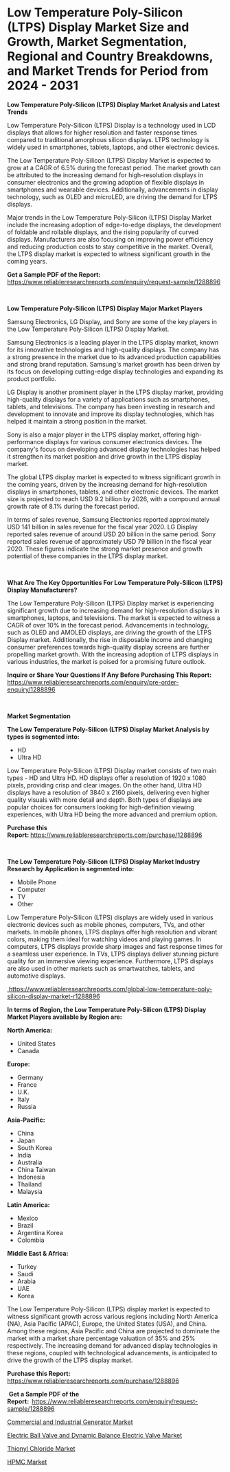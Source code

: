 <p><h1>Low Temperature Poly-Silicon (LTPS) Display Market Size and Growth, Market Segmentation, Regional and Country Breakdowns, and Market Trends for Period from 2024 -  2031</h1></p><p><strong>Low Temperature Poly-Silicon (LTPS) Display Market Analysis and Latest Trends</strong></p>
<p><p>Low Temperature Poly-Silicon (LTPS) Display is a technology used in LCD displays that allows for higher resolution and faster response times compared to traditional amorphous silicon displays. LTPS technology is widely used in smartphones, tablets, laptops, and other electronic devices.</p><p>The Low Temperature Poly-Silicon (LTPS) Display Market is expected to grow at a CAGR of 6.5% during the forecast period. The market growth can be attributed to the increasing demand for high-resolution displays in consumer electronics and the growing adoption of flexible displays in smartphones and wearable devices. Additionally, advancements in display technology, such as OLED and microLED, are driving the demand for LTPS displays.</p><p>Major trends in the Low Temperature Poly-Silicon (LTPS) Display Market include the increasing adoption of edge-to-edge displays, the development of foldable and rollable displays, and the rising popularity of curved displays. Manufacturers are also focusing on improving power efficiency and reducing production costs to stay competitive in the market. Overall, the LTPS display market is expected to witness significant growth in the coming years.</p></p>
<p><strong>Get a Sample PDF of the Report:&nbsp;</strong> <a href="https://www.reliableresearchreports.com/enquiry/request-sample/1288896">https://www.reliableresearchreports.com/enquiry/request-sample/1288896</a></p>
<p>&nbsp;</p>
<p><strong>Low Temperature Poly-Silicon (LTPS) Display Major Market Players</strong></p>
<p><p>Samsung Electronics, LG Display, and Sony are some of the key players in the Low Temperature Poly-Silicon (LTPS) Display Market. </p><p>Samsung Electronics is a leading player in the LTPS display market, known for its innovative technologies and high-quality displays. The company has a strong presence in the market due to its advanced production capabilities and strong brand reputation. Samsung's market growth has been driven by its focus on developing cutting-edge display technologies and expanding its product portfolio.</p><p>LG Display is another prominent player in the LTPS display market, providing high-quality displays for a variety of applications such as smartphones, tablets, and televisions. The company has been investing in research and development to innovate and improve its display technologies, which has helped it maintain a strong position in the market.</p><p>Sony is also a major player in the LTPS display market, offering high-performance displays for various consumer electronics devices. The company's focus on developing advanced display technologies has helped it strengthen its market position and drive growth in the LTPS display market.</p><p>The global LTPS display market is expected to witness significant growth in the coming years, driven by the increasing demand for high-resolution displays in smartphones, tablets, and other electronic devices. The market size is projected to reach USD 9.2 billion by 2026, with a compound annual growth rate of 8.1% during the forecast period.</p><p>In terms of sales revenue, Samsung Electronics reported approximately USD 141 billion in sales revenue for the fiscal year 2020. LG Display reported sales revenue of around USD 20 billion in the same period. Sony reported sales revenue of approximately USD 79 billion in the fiscal year 2020. These figures indicate the strong market presence and growth potential of these companies in the LTPS display market.</p></p>
<p>&nbsp;</p>
<p><strong>What Are The Key Opportunities For Low Temperature Poly-Silicon (LTPS) Display Manufacturers?</strong></p>
<p><p>The Low Temperature Poly-Silicon (LTPS) Display market is experiencing significant growth due to increasing demand for high-resolution displays in smartphones, laptops, and televisions. The market is expected to witness a CAGR of over 10% in the forecast period. Advancements in technology, such as OLED and AMOLED displays, are driving the growth of the LTPS Display market. Additionally, the rise in disposable income and changing consumer preferences towards high-quality display screens are further propelling market growth. With the increasing adoption of LTPS displays in various industries, the market is poised for a promising future outlook.</p></p>
<p><strong>Inquire or Share Your Questions If Any Before Purchasing This Report:</strong> <a href="https://www.reliableresearchreports.com/enquiry/pre-order-enquiry/1288896">https://www.reliableresearchreports.com/enquiry/pre-order-enquiry/1288896</a></p>
<p>&nbsp;</p>
<p><strong>Market Segmentation</strong></p>
<p><strong>The Low Temperature Poly-Silicon (LTPS) Display Market Analysis by types is segmented into:</strong></p>
<p><ul><li>HD</li><li>Ultra HD</li></ul></p>
<p><p>Low Temperature Poly-Silicon (LTPS) Display market consists of two main types - HD and Ultra HD. HD displays offer a resolution of 1920 x 1080 pixels, providing crisp and clear images. On the other hand, Ultra HD displays have a resolution of 3840 x 2160 pixels, delivering even higher quality visuals with more detail and depth. Both types of displays are popular choices for consumers looking for high-definition viewing experiences, with Ultra HD being the more advanced and premium option.</p></p>
<p><strong>Purchase this Report:&nbsp;</strong><a href="https://www.reliableresearchreports.com/purchase/1288896">https://www.reliableresearchreports.com/purchase/1288896</a></p>
<p>&nbsp;</p>
<p><strong>The Low Temperature Poly-Silicon (LTPS) Display Market Industry Research by Application is segmented into:</strong></p>
<p><ul><li>Mobile Phone</li><li>Computer</li><li>TV</li><li>Other</li></ul></p>
<p><p>Low Temperature Poly-Silicon (LTPS) displays are widely used in various electronic devices such as mobile phones, computers, TVs, and other markets. In mobile phones, LTPS displays offer high resolution and vibrant colors, making them ideal for watching videos and playing games. In computers, LTPS displays provide sharp images and fast response times for a seamless user experience. In TVs, LTPS displays deliver stunning picture quality for an immersive viewing experience. Furthermore, LTPS displays are also used in other markets such as smartwatches, tablets, and automotive displays.</p></p>
<p><a href="https://www.reliableresearchreports.com/global-low-temperature-poly-silicon-display-market-r1288896">&nbsp;https://www.reliableresearchreports.com/global-low-temperature-poly-silicon-display-market-r1288896</a></p>
<p><strong>In terms of Region, the Low Temperature Poly-Silicon (LTPS) Display Market Players available by Region are:</strong></p>
<p>
    <p> <strong> North America: </strong>
        <ul>
            <li>United States</li>
            <li>Canada</li>
        </ul>
        </p> 
    <p> <strong> Europe: </strong>
        <ul>
            <li>Germany</li>
            <li>France</li>
            <li>U.K.</li>
            <li>Italy</li>
            <li>Russia</li>
        </ul>
        </p> 
    <p> <strong> Asia-Pacific: </strong>
        <ul>
            <li>China</li>
            <li>Japan</li>
            <li>South Korea</li>
            <li>India</li>
            <li>Australia</li>
            <li>China Taiwan</li>
            <li>Indonesia</li>
            <li>Thailand</li>
            <li>Malaysia</li>
        </ul>
        </p> 
    <p> <strong> Latin America: </strong>
        <ul>
            <li>Mexico</li>
            <li>Brazil</li>
            <li>Argentina Korea</li>
            <li>Colombia</li>
        </ul>
        </p> 
    <p> <strong> Middle East & Africa: </strong>
        <ul>
            <li>Turkey</li>
            <li>Saudi</li>
            <li>Arabia</li>
            <li>UAE</li>
            <li>Korea</li>
        </ul>
    </p>
    </p>
<p><p>The Low Temperature Poly-Silicon (LTPS) display market is expected to witness significant growth across various regions including North America (NA), Asia Pacific (APAC), Europe, the United States (USA), and China. Among these regions, Asia Pacific and China are projected to dominate the market with a market share percentage valuation of 35% and 25% respectively. The increasing demand for advanced display technologies in these regions, coupled with technological advancements, is anticipated to drive the growth of the LTPS display market.</p></p>
<p><strong>Purchase this Report: </strong><a href="https://www.reliableresearchreports.com/purchase/1288896">https://www.reliableresearchreports.com/purchase/1288896</a></p>
<p>&nbsp;<strong>Get a Sample PDF of the Report:&nbsp;&nbsp;</strong><a href="https://www.reliableresearchreports.com/enquiry/request-sample/1288896">https://www.reliableresearchreports.com/enquiry/request-sample/1288896</a></p>
<p><strong></strong></p>
<p><p><a href="https://github.com/khayangel/Market-Research-Report-List-4/blob/main/commercial-and-industrial-generator-market.md">Commercial and Industrial Generator Market</a></p><p><a href="https://github.com/YashRP12/Market-Research-Report-List-5/blob/main/electric-ball-valve-and-dynamic-balance-electric-valve-market.md">Electric Ball Valve and Dynamic Balance Electric Valve Market</a></p><p><a href="https://www.linkedin.com/pulse/thionyl-chloride-market-size-growth-industry-analysis-segmentation-ob05f">Thionyl Chloride Market</a></p><p><a href="https://www.linkedin.com/pulse/hpmc-market-size-share-trends-analysis-report-product-industrial-fiqpc">HPMC Market</a></p></p>